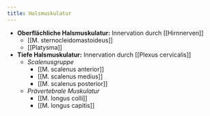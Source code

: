 ```yaml
---
title: Halsmuskulatur
---
```

- **Oberflächliche Halsmuskulatur:** Innervation durch [[Hirnnerven]]
	- [[M. sternocleidomastoideus]]
	- [[Platysma]]
- **Tiefe Halsmuskulatur:** Innervation durch [[Plexus cervicalis]]
	- *Scalenusgruppe*
		- [[M. scalenus anterior]]
		- [[M. scalenus medius]]
		- [[M. scalenus posterior]]
	- *Prävertebrale Muskulatur*
		- [[M. longus colli]]
		- [[M. longus capitis]]